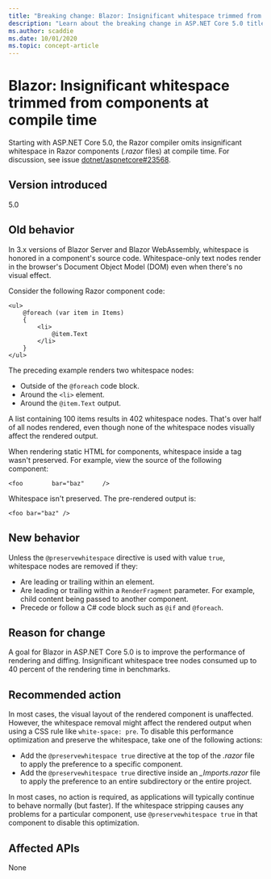 ```yaml
---
title: "Breaking change: Blazor: Insignificant whitespace trimmed from components at compile time"
description: "Learn about the breaking change in ASP.NET Core 5.0 titled Blazor: Insignificant whitespace trimmed from components at compile time"
ms.author: scaddie
ms.date: 10/01/2020
ms.topic: concept-article
---
```

# Blazor: Insignificant whitespace trimmed from components at compile time

Starting with ASP.NET Core 5.0, the Razor compiler omits insignificant whitespace in Razor components (*.razor* files) at compile time. For discussion, see issue [dotnet/aspnetcore#23568](https://github.com/dotnet/aspnetcore/issues/23568).

## Version introduced

5.0

## Old behavior

In 3.x versions of Blazor Server and Blazor WebAssembly, whitespace is honored in a component's source code. Whitespace-only text nodes render in the browser's Document Object Model (DOM) even when there's no visual effect.

Consider the following Razor component code:

```razor
<ul>
    @foreach (var item in Items)
    {
        <li>
            @item.Text
        </li>
    }
</ul>
```

The preceding example renders two whitespace nodes:

* Outside of the `@foreach` code block.
* Around the `<li>` element.
* Around the `@item.Text` output.

A list containing 100 items results in 402 whitespace nodes. That's over half of all nodes rendered, even though none of the whitespace nodes visually affect the rendered output.

When rendering static HTML for components, whitespace inside a tag wasn't preserved. For example, view the source of the following component:

```razor
<foo        bar="baz"     />
```

Whitespace isn't preserved. The pre-rendered output is:

```razor
<foo bar="baz" />
```

## New behavior

Unless the `@preservewhitespace` directive is used with value `true`, whitespace nodes are removed if they:

* Are leading or trailing within an element.
* Are leading or trailing within a `RenderFragment` parameter. For example, child content being passed to another component.
* Precede or follow a C# code block such as `@if` and `@foreach`.

## Reason for change

A goal for Blazor in ASP.NET Core 5.0 is to improve the performance of rendering and diffing. Insignificant whitespace tree nodes consumed up to 40 percent of the rendering time in benchmarks.

## Recommended action

In most cases, the visual layout of the rendered component is unaffected. However, the whitespace removal might affect the rendered output when using a CSS rule like `white-space: pre`. To disable this performance optimization and preserve the whitespace, take one of the following actions:

* Add the `@preservewhitespace true` directive at the top of the *.razor* file to apply the preference to a specific component.
* Add the `@preservewhitespace true` directive inside an *_Imports.razor* file to apply the preference to an entire subdirectory or the entire project.

In most cases, no action is required, as applications will typically continue to behave normally (but faster). If the whitespace stripping causes any problems for a particular component, use `@preservewhitespace true` in that component to disable this optimization.

## Affected APIs

None

<!--

### Category

ASP.NET Core

### Affected APIs

Not detectable via API analysis

-->
